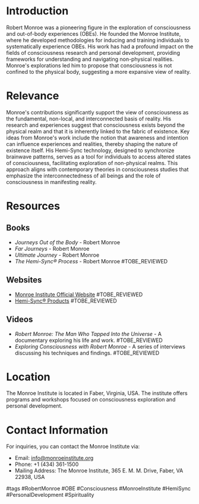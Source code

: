 # Introduction
Robert Monroe was a pioneering figure in the exploration of consciousness and out-of-body experiences (OBEs). He founded the Monroe Institute, where he developed methodologies for inducing and training individuals to systematically experience OBEs. His work has had a profound impact on the fields of consciousness research and personal development, providing frameworks for understanding and navigating non-physical realities. Monroe's explorations led him to propose that consciousness is not confined to the physical body, suggesting a more expansive view of reality.

# Relevance
Monroe's contributions significantly support the view of consciousness as the fundamental, non-local, and interconnected basis of reality. His research and experiences suggest that consciousness exists beyond the physical realm and that it is inherently linked to the fabric of existence. Key ideas from Monroe's work include the notion that awareness and intention can influence experiences and realities, thereby shaping the nature of existence itself. His Hemi-Sync technology, designed to synchronize brainwave patterns, serves as a tool for individuals to access altered states of consciousness, facilitating exploration of non-physical realms. This approach aligns with contemporary theories in consciousness studies that emphasize the interconnectedness of all beings and the role of consciousness in manifesting reality.

# Resources
## Books
- *Journeys Out of the Body* - Robert Monroe
- *Far Journeys* - Robert Monroe
- *Ultimate Journey* - Robert Monroe
- *The Hemi-Sync® Process* - Robert Monroe #TOBE_REVIEWED

## Websites
- [Monroe Institute Official Website](https://www.monroeinstitute.org) #TOBE_REVIEWED
- [Hemi-Sync® Products](https://www.hemi-sync.com) #TOBE_REVIEWED

## Videos
- *Robert Monroe: The Man Who Tapped Into the Universe* - A documentary exploring his life and work. #TOBE_REVIEWED
- *Exploring Consciousness with Robert Monroe* - A series of interviews discussing his techniques and findings. #TOBE_REVIEWED

# Location
The Monroe Institute is located in Faber, Virginia, USA. The institute offers programs and workshops focused on consciousness exploration and personal development.

# Contact Information
For inquiries, you can contact the Monroe Institute via:
- Email: info@monroeinstitute.org
- Phone: +1 (434) 361-1500
- Mailing Address: The Monroe Institute, 365 E. M. M. Drive, Faber, VA 22938, USA

#tags 
#RobertMonroe #OBE #Consciousness #MonroeInstitute #HemiSync #PersonalDevelopment #Spirituality
